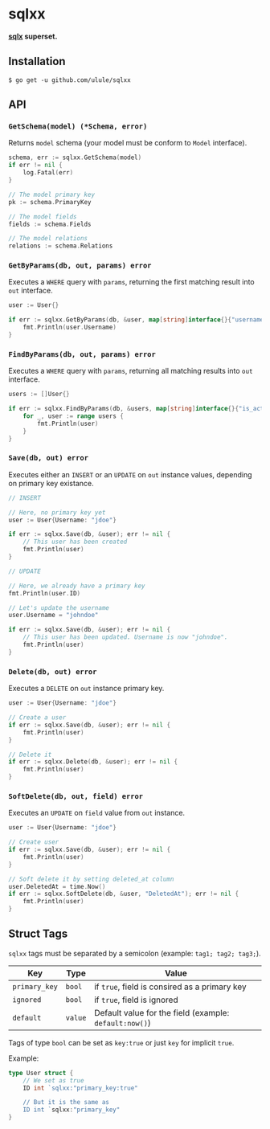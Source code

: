 # sqlxx

**[sqlx](https://github.com/jmoiron/sqlx) superset.**

## Installation

```console
$ go get -u github.com/ulule/sqlxx
```

## API

### `GetSchema(model) (*Schema, error)`

Returns `model` schema (your model must be conform to `Model` interface).

```go
schema, err := sqlxx.GetSchema(model)
if err != nil {
    log.Fatal(err)
}

// The model primary key
pk := schema.PrimaryKey

// The model fields
fields := schema.Fields

// The model relations 
relations := schema.Relations
``` 

### `GetByParams(db, out, params) error`

Executes a `WHERE` query with `params`, returning the first matching result into `out` interface.

```go
user := User{}

if err := sqlxx.GetByParams(db, &user, map[string]interface{}{"username": "jdoe"}); err != nil {
    fmt.Println(user.Username) 
}
```

### `FindByParams(db, out, params) error`

Executes a `WHERE` query with `params`, returning all matching results into `out` interface.

```go
users := []User{}

if err := sqlxx.FindByParams(db, &users, map[string]interface{}{"is_active": true}); err != nil {
    for _, user := range users {
        fmt.Println(user)
    }
}
```

### `Save(db, out) error`

Executes either an `INSERT` or an `UPDATE` on `out` instance values, depending on primary key existance.

```go
// INSERT

// Here, no primary key yet
user := User{Username: "jdoe"}

if err := sqlxx.Save(db, &user); err != nil {
    // This user has been created
    fmt.Println(user)
}

// UPDATE 

// Here, we already have a primary key
fmt.Println(user.ID)

// Let's update the username
user.Username = "johndoe"

if err := sqlxx.Save(db, &user); err != nil {
    // This user has been updated. Username is now "johndoe".
    fmt.Println(user)
}
```

### `Delete(db, out) error`

Executes a `DELETE` on `out` instance primary key. 

```go 
user := User{Username: "jdoe"}

// Create a user
if err := sqlxx.Save(db, &user); err != nil {
    fmt.Println(user)
}

// Delete it
if err := sqlxx.Delete(db, &user); err != nil {
    fmt.Println(user)
}
```

### `SoftDelete(db, out, field) error`

Executes an `UPDATE` on `field` value from `out` instance.

```go
user := User{Username: "jdoe"}

// Create user
if err := sqlxx.Save(db, &user); err != nil {
    fmt.Println(user)
}

// Soft delete it by setting deleted_at column  
user.DeletedAt = time.Now()
if err := sqlxx.SoftDelete(db, &user, "DeletedAt"); err != nil {
    fmt.Println(user)
}
```

## Struct Tags

`sqlxx` tags must be separated by a semicolon (example: `tag1; tag2; tag3;`).

| Key           | Type    | Value                                                   |
|---------------|---------|---------------------------------------------------------|
| `primary_key` | `bool`  | if `true`, field is consired as a primary key           |
| `ignored`     | `bool`  | if `true`, field is ignored                             |
| `default`     | `value` | Default value for the field (example: `default:now()`) |

Tags of type `bool` can be set as `key:true` or just `key` for implicit `true`.

Example:

```go
type User struct {
    // We set as true
    ID int `sqlxx:"primary_key:true"

    // But it is the same as
    ID int `sqlxx:"primary_key"
}
```
